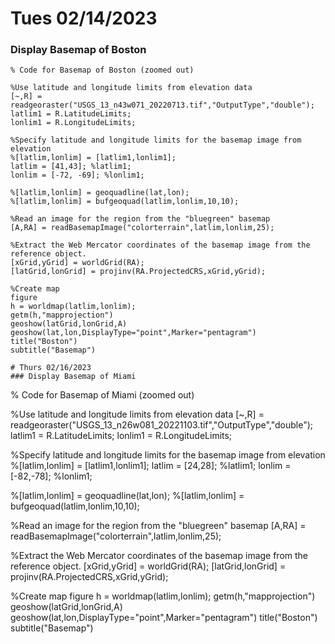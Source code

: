 # Tues 02/14/2023
### Display Basemap of Boston
```
% Code for Basemap of Boston (zoomed out)

%Use latitude and longitude limits from elevation data
[~,R] = readgeoraster("USGS_13_n43w071_20220713.tif","OutputType","double");
latlim1 = R.LatitudeLimits;
lonlim1 = R.LongitudeLimits;

%Specify latitude and longitude limits for the basemap image from elevation
%[latlim,lonlim] = [latlim1,lonlim1];
latlim = [41,43]; %latlim1;
lonlim = [-72, -69]; %lonlim1;

%[latlim,lonlim] = geoquadline(lat,lon);
%[latlim,lonlim] = bufgeoquad(latlim,lonlim,10,10);

%Read an image for the region from the "bluegreen" basemap
[A,RA] = readBasemapImage("colorterrain",latlim,lonlim,25);

%Extract the Web Mercator coordinates of the basemap image from the reference object.
[xGrid,yGrid] = worldGrid(RA);
[latGrid,lonGrid] = projinv(RA.ProjectedCRS,xGrid,yGrid);

%Create map
figure
h = worldmap(latlim,lonlim);
getm(h,"mapprojection")
geoshow(latGrid,lonGrid,A)
geoshow(lat,lon,DisplayType="point",Marker="pentagram")
title("Boston")
subtitle("Basemap")

# Thurs 02/16/2023
### Display Basemap of Miami
```
% Code for Basemap of Miami (zoomed out)

%Use latitude and longitude limits from elevation data
[~,R] = readgeoraster("USGS_13_n26w081_20221103.tif","OutputType","double");
latlim1 = R.LatitudeLimits;
lonlim1 = R.LongitudeLimits;

%Specify latitude and longitude limits for the basemap image from elevation
%[latlim,lonlim] = [latlim1,lonlim1];
latlim = [24,28]; %latlim1;
lonlim = [-82,-78]; %lonlim1;

%[latlim,lonlim] = geoquadline(lat,lon);
%[latlim,lonlim] = bufgeoquad(latlim,lonlim,10,10);

%Read an image for the region from the "bluegreen" basemap
[A,RA] = readBasemapImage("colorterrain",latlim,lonlim,25);

%Extract the Web Mercator coordinates of the basemap image from the reference object.
[xGrid,yGrid] = worldGrid(RA);
[latGrid,lonGrid] = projinv(RA.ProjectedCRS,xGrid,yGrid);

%Create map
figure
h = worldmap(latlim,lonlim);
getm(h,"mapprojection")
geoshow(latGrid,lonGrid,A)
geoshow(lat,lon,DisplayType="point",Marker="pentagram")
title("Boston")
subtitle("Basemap")
